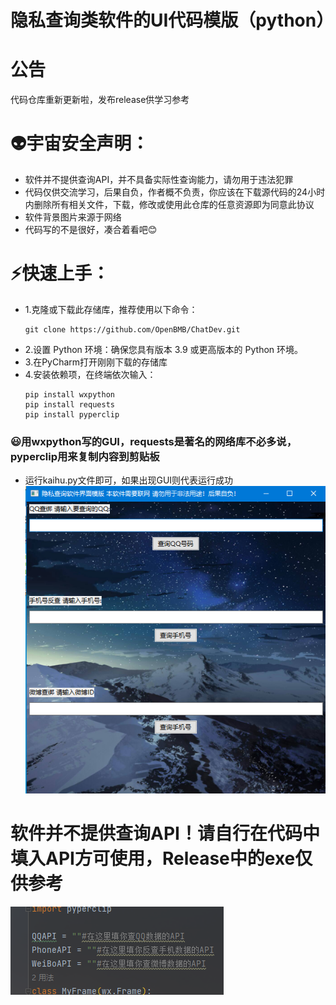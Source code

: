# 隐私查询类软件的UI代码模版（python）
# 公告
代码仓库重新更新啦，发布release供学习参考
# 👽宇宙安全声明：
* 软件并不提供查询API，并不具备实际性查询能力，请勿用于违法犯罪
* 代码仅供交流学习，后果自负，作者概不负责，你应该在下载源代码的24小时内删除所有相关文件，下载，修改或使用此仓库的任意资源即为同意此协议
* 软件背景图片来源于网络
* 代码写的不是很好，凑合着看吧😊
# ⚡️快速上手：
* 1.克隆或下载此存储库，推荐使用以下命令：
   ```
   git clone https://github.com/OpenBMB/ChatDev.git
   ```
* 2.设置 Python 环境：确保您具有版本 3.9 或更高版本的 Python 环境。
* 3.在PyCharm打开刚刚下载的存储库
* 4.安装依赖项，在终端依次输入：
  ```
  pip install wxpython
  pip install requests
  pip install pyperclip
  ```
### 😃用wxpython写的GUI，requests是著名的网络库不必多说，pyperclip用来复制内容到剪贴板
* 运行kaihu.py文件即可，如果出现GUI则代表运行成功
![GUI](GUI.jpg "GUI图片")
# 软件并不提供查询API！请自行在代码中填入API方可使用，Release中的exe仅供参考  
![code](code.jpg "代码图片")
